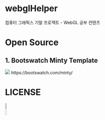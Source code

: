 # webglHelper
컴퓨터 그래픽스 기말 프로젝트 - WebGL 공부 컨텐츠    

# Open Source
## 1. Bootswatch Minty Template
<img src="https://unpkg.com/bootswatch@3.3.0/assets/img/logo.png">
https://bootswatch.com/minty/

# LICENSE
<img src="https://upload.wikimedia.org/wikipedia/commons/thumb/f/f1/Cc-by-nc-nd_icon.svg/1920px-Cc-by-nc-nd_icon.svg.png" width="10%">
